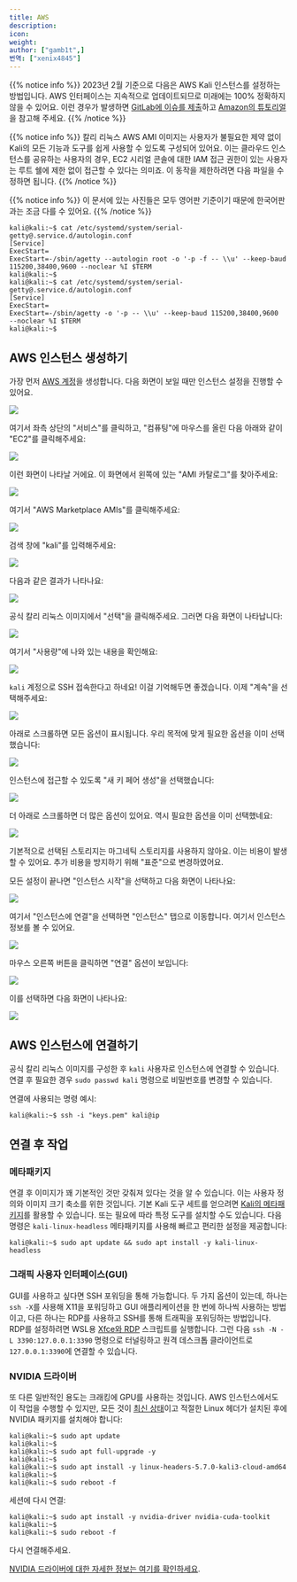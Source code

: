 ```yaml
---
title: AWS
description:
icon:
weight:
author: ["gamb1t",]
번역: ["xenix4845"]
---
```


{{% notice info %}}
2023년 2월 기준으로 다음은 AWS Kali 인스턴스를 설정하는 방법입니다. AWS 인터페이스는 지속적으로 업데이트되므로 미래에는 100% 정확하지 않을 수 있어요. 이런 경우가 발생하면 [GitLab에 이슈를 제출](https://gitlab.com/kalilinux/documentation/kali-docs/-/issues)하고 [Amazon의 튜토리얼](https://aws.amazon.com/ec2/getting-started/)을 참고해 주세요.
{{% /notice %}}

{{% notice info %}}
칼리 리눅스 AWS AMI 이미지는 사용자가 불필요한 제약 없이 Kali의 모든 기능과 도구를 쉽게 사용할 수 있도록 구성되어 있어요. 이는 클라우드 인스턴스를 공유하는 사용자의 경우, EC2 시리얼 콘솔에 대한 IAM 접근 권한이 있는 사용자는 루트 쉘에 제한 없이 접근할 수 있다는 의미죠. 이 동작을 제한하려면 다음 파일을 수정하면 됩니다.
{{% /notice %}}

{{% notice info %}}
이 문서에 있는 사진들은 모두 영어판 기준이기 때문에 한국어판과는 조금 다를 수 있어요.
{{% /notice %}}

```console
kali@kali:~$ cat /etc/systemd/system/serial-getty@.service.d/autologin.conf
[Service]
ExecStart=
ExecStart=-/sbin/agetty --autologin root -o '-p -f -- \\u' --keep-baud 115200,38400,9600 --noclear %I $TERM
kali@kali:~$
kali@kali:~$ cat /etc/systemd/system/serial-getty@.service.d/autologin.conf
[Service]
ExecStart=
ExecStart=-/sbin/agetty -o '-p -- \\u' --keep-baud 115200,38400,9600  --noclear %I $TERM
kali@kali:~$
```

## AWS 인스턴스 생성하기

가장 먼저 [AWS 계정](https://portal.aws.amazon.com/billing/signup)을 생성합니다. 다음 화면이 보일 때만 인스턴스 설정을 진행할 수 있어요.

![](aws-1.png)

여기서 좌측 상단의 "서비스"를 클릭하고, "컴퓨팅"에 마우스를 올린 다음 아래와 같이 "EC2"를 클릭해주세요:

![](aws-2.png)

이런 화면이 나타날 거에요. 이 화면에서 왼쪽에 있는 "AMI 카탈로그"를 찾아주세요:

![](aws-3.png)

여기서 "AWS Marketplace AMIs"를 클릭해주세요:

![](aws-4.png)

검색 창에 "kali"를 입력해주세요:

![](aws-6.png)

다음과 같은 결과가 나타나요:

![](aws-7.png)

공식 칼리 리눅스 이미지에서 "선택"을 클릭해주세요. 그러면 다음 화면이 나타납니다:

![](aws-8.png)

여기서 "사용량"에 나와 있는 내용을 확인해요:

![](aws-8b.png)

`kali` 계정으로 SSH 접속한다고 하네요! 이걸 기억해두면 좋겠습니다. 이제 "계속"을 선택해주세요:

![](aws-9.png)

아래로 스크롤하면 모든 옵션이 표시됩니다. 우리 목적에 맞게 필요한 옵션을 이미 선택했습니다:

![](aws-10.png)

인스턴스에 접근할 수 있도록 "새 키 페어 생성"을 선택했습니다:

![](aws-11.png)

더 아래로 스크롤하면 더 많은 옵션이 있어요. 역시 필요한 옵션을 이미 선택했네요:

![](aws-12.png)

기본적으로 선택된 스토리지는 마그네틱 스토리지를 사용하지 않아요. 이는 비용이 발생할 수 있어요. 추가 비용을 방지하기 위해 "표준"으로 변경하였어요.

모든 설정이 끝나면 "인스턴스 시작"을 선택하고 다음 화면이 나타나요:

![](aws-14.png)

여기서 "인스턴스에 연결"을 선택하면 "인스턴스" 탭으로 이동합니다. 여기서 인스턴스 정보를 볼 수 있어요.

![](aws-15.png)

마우스 오른쪽 버튼을 클릭하면 "연결" 옵션이 보입니다:

![](aws-16.png)

이를 선택하면 다음 화면이 나타나요:

![](aws-17.png)

## AWS 인스턴스에 연결하기

공식 칼리 리눅스 이미지를 구성한 후 `kali` 사용자로 인스턴스에 연결할 수 있습니다. 연결 후 필요한 경우 `sudo passwd kali` 명령으로 비밀번호를 변경할 수 있습니다.

연결에 사용되는 명령 예시:

```console
kali@kali:~$ ssh -i "keys.pem" kali@ip
```

## 연결 후 작업

### 메타패키지

연결 후 이미지가 꽤 기본적인 것만 갖춰져 있다는 것을 알 수 있습니다. 이는 사용자 정의와 이미지 크기 축소를 위한 것입니다. 기본 Kali 도구 세트를 얻으려면 [Kali의 메타패키지](/docs/general-use/metapackages/)를 활용할 수 있습니다. 또는 필요에 따라 특정 도구를 설치할 수도 있습니다. 다음 명령은 `kali-linux-headless` 메타패키지를 사용해 빠르고 편리한 설정을 제공합니다:

```console
kali@kali:~$ sudo apt update && sudo apt install -y kali-linux-headless
```

### 그래픽 사용자 인터페이스(GUI)

GUI를 사용하고 싶다면 SSH 포워딩을 통해 가능합니다. 두 가지 옵션이 있는데, 하나는 `ssh -X`를 사용해 X11을 포워딩하고 GUI 애플리케이션을 한 번에 하나씩 사용하는 방법이고, 다른 하나는 RDP를 사용하고 SSH를 통해 트래픽을 포워딩하는 방법입니다. RDP를 설정하려면 WSL용 [Xfce와 RDP](/docs/general-use/xfce-with-rdp/) 스크립트를 실행합니다. 그런 다음 `ssh -N -L 3390:127.0.0.1:3390` 명령으로 터널링하고 원격 데스크톱 클라이언트로 `127.0.0.1:3390`에 연결할 수 있습니다.

### NVIDIA 드라이버

또 다른 일반적인 용도는 크래킹에 GPU를 사용하는 것입니다. AWS 인스턴스에서도 이 작업을 수행할 수 있지만, 모든 것이 [최신 상태](/docs/general-use/updating-kali/)이고 적절한 Linux 헤더가 설치된 후에 NVIDIA 패키지를 설치해야 합니다:

```console
kali@kali:~$ sudo apt update
kali@kali:~$
kali@kali:~$ sudo apt full-upgrade -y
kali@kali:~$
kali@kali:~$ sudo apt install -y linux-headers-5.7.0-kali3-cloud-amd64
kali@kali:~$
kali@kali:~$ sudo reboot -f
```

세션에 다시 연결:

```console
kali@kali:~$ sudo apt install -y nvidia-driver nvidia-cuda-toolkit
kali@kali:~$
kali@kali:~$ sudo reboot -f
```

다시 연결해주세요.

[NVIDIA 드라이버에 대한 자세한 정보는 여기를 확인하세요](/docs/general-use/install-nvidia-drivers-on-kali-linux/).
